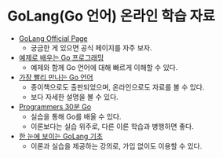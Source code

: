 # GoLang(Go 언어) 온라인 학습 자료

- [GoLang Official Page](https://golang.org)
  + 궁금한 게 있으면 공식 페이지를 자주 보자.
- [예제로 배우는 Go 프로그래밍](http://golang.site)
  + 예제와 함께 Go 언어에 대해 빠르게 이해할 수 있다.
- [가장 빨리 만나는 Go 언어](http://pyrasis.com/go.html)
  + 종이책으로도 출판되었으며, 온라인으로도 자료를 볼 수 있다.
  + 보다 자세한 설명을 볼 수 있다.
- [Programmers 30분 Go](https://programmers.co.kr/learn/courses/13)
  + 실습을 통해 Go를 배울 수 있다.
  + 이론보다는 실습 위주로, 다른 이론 학습과 병행하면 좋다.
- [한 눈에 보이는 GoLang 기초](https://edu.goorm.io/lecture/2010/한-눈에-끝내는-고랭-기초)
  + 이론과 실습을 제공하는 강의로, 가입 없이도 이용할 수 있다.